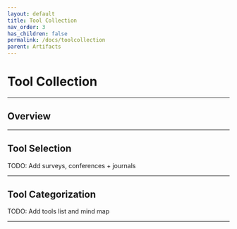 ```yaml
---
layout: default
title: Tool Collection
nav_order: 3
has_children: false
permalink: /docs/toolcollection
parent: Artifacts
---
```

# Tool Collection
---

## Overview
---

## Tool Selection

TODO: Add surveys, conferences + journals

---

## Tool Categorization

TODO: Add tools list and mind map

---
